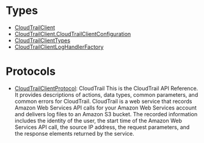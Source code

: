 # Types

  - [CloudTrailClient](/aws-sdk-swift/reference/0.x/AWSCloudTrail/CloudTrailClient)
  - [CloudTrailClient.CloudTrailClientConfiguration](/aws-sdk-swift/reference/0.x/AWSCloudTrail/CloudTrailClient_CloudTrailClientConfiguration)
  - [CloudTrailClientTypes](/aws-sdk-swift/reference/0.x/AWSCloudTrail/CloudTrailClientTypes)
  - [CloudTrailClientLogHandlerFactory](/aws-sdk-swift/reference/0.x/AWSCloudTrail/CloudTrailClientLogHandlerFactory)

# Protocols

  - [CloudTrailClientProtocol](/aws-sdk-swift/reference/0.x/AWSCloudTrail/CloudTrailClientProtocol):
    <fullname>CloudTrail</fullname>
    This is the CloudTrail API Reference. It provides descriptions of actions, data types, common parameters, and common errors for CloudTrail.
    CloudTrail is a web service that records Amazon Web Services API calls for your Amazon Web Services account and delivers log files to an Amazon S3 bucket.
    The recorded information includes the identity of the user, the start time of the Amazon Web Services API call, the source IP address, the request parameters, and the response elements returned by the service.
